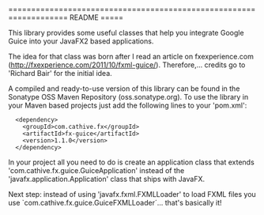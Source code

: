 =================================================================== README =====

  This library provides some useful classes that help you integrate
    Google Guice into your JavaFX2 based applications.

  The idea for that class was born after I read an article on
    fxexperience.com (http://fxexperience.com/2011/10/fxml-guice/).
    Therefore,... credits go to 'Richard Bair' for the initial idea.

  A compiled and ready-to-use version of this library can be found in the
    Sonatype OSS Maven Repository (oss.sonatype.org). To use the library
    in your Maven based projects just add the following lines to your
    'pom.xml':

      <dependency>
        <groupId>com.cathive.fx</groupId>
        <artifactId>fx-guice</artifactId>
        <version>1.1.0</version>
      </dependency>

  In your project all you need to do is create an application class 
    that extends 'com.cathive.fx.guice.GuiceApplication' instead of the
    'javafx.application.Application' class that ships with JavaFX.

  Next step: instead of using 'javafx.fxml.FXMLLoader' to load FXML files
    you use `com.cathive.fx.guice.GuiceFXMLLoader´... that's basically it!
